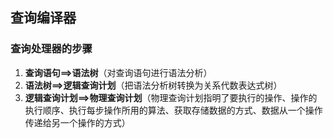 ## 查询编译器

### 查询处理器的步骤

1. **查询语句==>语法树**（对查询语句进行语法分析）
2. **语法树==>逻辑查询计划**（把语法分析树转换为关系代数表达式树）
3. **逻辑查询计划==>物理查询计划**（物理查询计划指明了要执行的操作、操作的执行顺序、执行每步操作所用的算法、获取存储数据的方式、数据从一个操作传递给另一个操作的方式）
